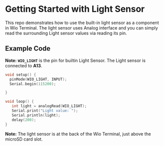 # Getting Started with Light Sensor

This repo demonstrates how to use the built-in light sensor as a component in Wio Terminal. The light sensor uses Analog interface and you can simply read the surrounding Light sensor values via reading its pin.

## Example Code

**Note:** **`WIO_LIGHT`** is the pin for builtin Light Sensor. The Light sensor is connected to **A13**.

```cpp
void setup() {
  pinMode(WIO_LIGHT, INPUT);
  Serial.begin(115200);

}

void loop() {
   int light = analogRead(WIO_LIGHT);
   Serial.print("Light value: ");
   Serial.println(light);
   delay(200);
}
```

**Note:** The light sensor is at the back of the Wio Terminal, just above the microSD card slot.
